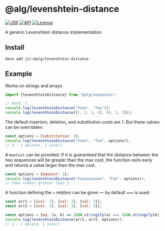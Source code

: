 # @alg/levenshtein-distance

[![JSR](https://jsr.io/badges/@alg/levenshtein-distance)](https://jsr.io/@alg/levenshtein-distance)
[![API](https://img.shields.io/badge/API-blue?logo=readme&logoColor=white)](https://jsr.io/@alg/levenshtein-distance/doc)
[![License](https://img.shields.io/badge/MIT-green?label=license)](https://github.com/alg/levenshtein-distance/blob/main/LICENSE)

A generic Levenshtein distance implementation.

## Install

```
deno add jsr:@alg/levenshtein-distance
```

## Example

Works on strings and arrays

```javascript
import {levenshteinDistance} from "@alg/sequences";

// Both: 2
console.log(levenshteinDistance("Fooo", "foo"));  
console.log(levenshteinDistance([1, 2, 3, 4], [0, 2, 3]));
```

The default insertion, deletion, and substitution costs are 1. But these values
can be overridden:

```javascript
const options = {substitution: 3};
console.log(levenshteinDistance("Fooo", "foo", options));
// 3 - 2 deletes, 1 insert
```

A `maxCost` can be provided. If it is guaranteed that the distance between the
two sequences will be greater than the max cost, the function exits early and
returns a value larger than the max cost.

```javascript
const options = {maxCost: 3};
console.log(levenshteinDistance("Foooooooooo", "Foo", options));
// Some number greater than 3
```

A function defining the `=` relation can be given — by default `===` is used:

```javascript
const arr1 = [{val: 1}, {val: 2}, {val: 3}];
const arr2 = [{val: 2}, {val: 3}, {val: 4}];

const options = {eq: (a, b) => JSON.stringify(a) === JSON.stringify(b)};
console.log(levenshteinDistance(arr1, arr2, options));
// 2 - 1 delete, 1 insert
```

